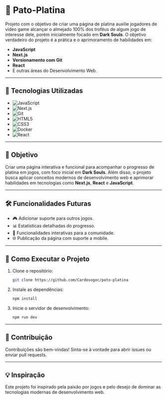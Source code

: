 # 🦆 Pato-Platina

Projeto com o objetivo de criar uma página de platina auxilie jogadores de video game alcançar o almejado 100% dos troféus de algum jogo de interesse dele, porém inicialmente focado em **Dark Souls**. O objetivo verdadeiro do projeto é a prática e o aprimoramento de habilidades em:

- **JavaScript**
- **Next.js**
- **Versionamento com Git**
- **React**
- E outras áreas do Desenvolvimento Web.

---

## 🚀 Tecnologias Utilizadas

- ![JavaScript](https://img.shields.io/badge/JavaScript-F7DF1E?style=for-the-badge&logo=javascript&logoColor=black)
- ![Next.js](https://img.shields.io/badge/Next.js-000000?style=for-the-badge&logo=next.js&logoColor=white)
- ![Git](https://img.shields.io/badge/Git-F05032?style=for-the-badge&logo=git&logoColor=white)
- ![HTML5](https://img.shields.io/badge/HTML5-E34F26?style=for-the-badge&logo=html5&logoColor=white)
- ![CSS3](https://img.shields.io/badge/CSS3-1572B6?style=for-the-badge&logo=css3&logoColor=white)
- ![Docker](https://img.shields.io/badge/Docker-2496ED?style=for-the-badge&logo=docker&logoColor=white)
- ![React](https://img.shields.io/badge/React-20232A?style=for-the-badge&logo=react&logoColor=61DAFB)

---

## 🎯 Objetivo

Criar uma página interativa e funcional para acompanhar o progresso de platina em jogos, com foco inicial em **Dark Souls**. Além disso, o projeto busca aplicar conceitos modernos de desenvolvimento web e aprimorar habilidades em tecnologias como **Next.js**, **React** e **JavaScript**.

---

## 🛠️ Funcionalidades Futuras

- 🎮 Adicionar suporte para outros jogos.
- 📊 Estatísticas detalhadas do progresso.
- 🧩 Funcionalidades interativas para a comunidade.
- 🌐 Publicação da página com suporte a mobile.

---

## 📂 Como Executar o Projeto

1. Clone o repositório:

   ```bash
   git clone https://github.com/Cardosogoc/pato-platina
   ```

2. Instale as dependências:

   ```bash
   npm install
   ```

3. Inicie o servidor de desenvolvimento:
   ```bash
   npm run dev
   ```

---

## 🤝 Contribuição

Contribuições são bem-vindas! Sinta-se à vontade para abrir issues ou enviar pull requests.

---

## 💡 Inspiração

Este projeto foi inspirado pela paixão por jogos e pelo desejo de dominar as tecnologias modernas de desenvolvimento web.
